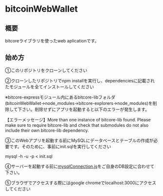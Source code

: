 bitcoinWebWallet
====

## 概要

bitcoreライブラリを使ったweb aplicationです。

## 始め方

①このリポジトリをクローンしてください


②クローンしたリポジトリでnpm installを実行し、dependenciesに記載されたモジュールを全てインストールしてください

※bitcore-expressモジュール内にあるbitcore-libフォルダ(bitcoinWebWallet→node_modules→bitcore-explorers→node_modules)を削除して下さい。削除せずにアプリを起動すると以下のエラーが発生します。

【エラーメッセージ】More than one instance of bitcore-lib found. Please make sure to require bitcore-lib and check that submodules do not also include their own bitcore-lib dependency.


③このWebアプリを起動する前にMySQLにデータベースとテーブルの作成が必要です。そのために、事前にinit.sqlを実行してください

mysql -h <host> -u <user> -p < init.sql


④サーバーを起動する前に[mysqlConnection.js](https://github.com/adrenaline0206/bitcoinWebWallet/blob/master/mysqlConnection.js#L5)をご自身のDB設定に合わせて下さい。


⑤ブラウザでアクセスする際にはgoogle chromeでlocalhost:3000にアクセスしてください

